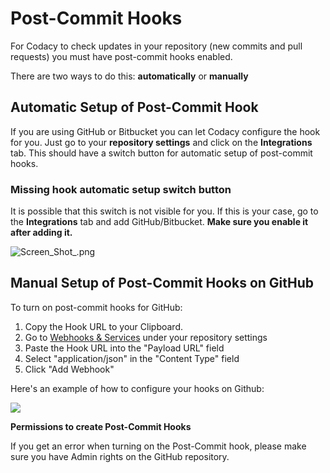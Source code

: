 # Post-Commit Hooks

For Codacy to check updates in your repository (new commits and pull requests) you must have post-commit hooks enabled.

There are two ways to do this: **automatically** or **manually**

## Automatic Setup of Post-Commit Hook

If you are using GitHub or Bitbucket you can let Codacy configure the hook for you. Just go to your **repository settings** and click on the **Integrations** tab. This should have a switch button for automatic setup of post-commit hooks.

### Missing hook automatic setup switch button

It is possible that this switch is not visible for you.
If this is your case, go to the **Integrations** tab and add GitHub/Bitbucket. **Make sure you enable it after adding it.**

![Screen\_Shot\_.png](https://support.codacy.com/hc/article_attachments/115005410673/Screen_Shot_.png)

## Manual Setup of Post-Commit Hooks on GitHub

To turn on post-commit hooks for GitHub:

1.  Copy the Hook URL to your Clipboard.
2.  Go to <a href="https://github.com/johnaabotelho/test/settings/hooks/new" class="github-url">Webhooks &amp; Services</a> under your repository settings
1.  Paste the Hook URL into the "Payload URL" field
2.  Select "application/json" in the "Content Type" field
3.  Click "Add Webhook"

Here's an example of how to configure your hooks on Github:

![](https://support.codacy.com/hc/en-us/article_attachments/115000853845/YmJy6PV8ge_2.gif)

**Permissions to create Post-Commit Hooks**

If you get an error when turning on the Post-Commit hook, please make sure you have Admin rights on the GitHub repository.
